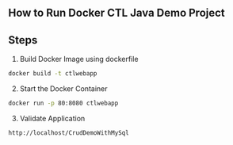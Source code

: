 ## How to Run Docker CTL Java Demo Project

## Steps

1. Build Docker Image using dockerfile
```bash
docker build -t ctlwebapp
```
2. Start the Docker Container
```bash
docker run -p 80:8080 ctlwebapp
```
3. Validate Application
```bash
http://localhost/CrudDemoWithMySql
```

